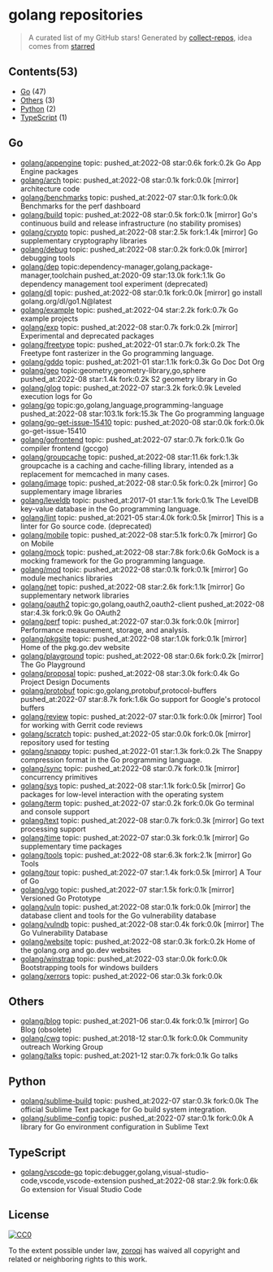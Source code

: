 # golang repositories


> A curated list of my GitHub stars!  Generated by [collect-repos](https://github.com/zoroqi/collect-repos), idea comes from [starred](https://github.com/maguowei/starred)  


## Contents(53)

- [Go](#go) (47)
- [Others](#others) (3)
- [Python](#python) (2)
- [TypeScript](#typescript) (1)

## Go

- [golang/appengine](https://github.com/golang/appengine) topic: pushed_at:2022-08 star:0.6k fork:0.2k Go App Engine packages
- [golang/arch](https://github.com/golang/arch) topic: pushed_at:2022-08 star:0.1k fork:0.0k [mirror] architecture code
- [golang/benchmarks](https://github.com/golang/benchmarks) topic: pushed_at:2022-07 star:0.1k fork:0.0k Benchmarks for the perf dashboard
- [golang/build](https://github.com/golang/build) topic: pushed_at:2022-08 star:0.5k fork:0.1k [mirror] Go's continuous build and release infrastructure (no stability promises)
- [golang/crypto](https://github.com/golang/crypto) topic: pushed_at:2022-08 star:2.5k fork:1.4k [mirror] Go supplementary cryptography libraries
- [golang/debug](https://github.com/golang/debug) topic: pushed_at:2022-08 star:0.2k fork:0.0k [mirror] debugging tools
- [golang/dep](https://github.com/golang/dep) topic:dependency-manager,golang,package-manager,toolchain pushed_at:2020-09 star:13.0k fork:1.1k Go dependency management tool experiment (deprecated)
- [golang/dl](https://github.com/golang/dl) topic: pushed_at:2022-08 star:0.1k fork:0.0k [mirror] go install golang.org/dl/go1.N@latest
- [golang/example](https://github.com/golang/example) topic: pushed_at:2022-04 star:2.2k fork:0.7k Go example projects
- [golang/exp](https://github.com/golang/exp) topic: pushed_at:2022-08 star:0.7k fork:0.2k [mirror] Experimental and deprecated packages
- [golang/freetype](https://github.com/golang/freetype) topic: pushed_at:2022-01 star:0.7k fork:0.2k The Freetype font rasterizer in the Go programming language.
- [golang/gddo](https://github.com/golang/gddo) topic: pushed_at:2021-01 star:1.1k fork:0.3k Go Doc Dot Org
- [golang/geo](https://github.com/golang/geo) topic:geometry,geometry-library,go,sphere pushed_at:2022-08 star:1.4k fork:0.2k S2 geometry library in Go
- [golang/glog](https://github.com/golang/glog) topic: pushed_at:2022-07 star:3.2k fork:0.9k Leveled execution logs for Go
- [golang/go](https://github.com/golang/go) topic:go,golang,language,programming-language pushed_at:2022-08 star:103.1k fork:15.3k The Go programming language
- [golang/go-get-issue-15410](https://github.com/golang/go-get-issue-15410) topic: pushed_at:2020-08 star:0.0k fork:0.0k go-get-issue-15410
- [golang/gofrontend](https://github.com/golang/gofrontend) topic: pushed_at:2022-07 star:0.7k fork:0.1k Go compiler frontend (gccgo)
- [golang/groupcache](https://github.com/golang/groupcache) topic: pushed_at:2022-08 star:11.6k fork:1.3k groupcache is a caching and cache-filling library, intended as a replacement for memcached in many cases.
- [golang/image](https://github.com/golang/image) topic: pushed_at:2022-08 star:0.5k fork:0.2k [mirror] Go supplementary image libraries
- [golang/leveldb](https://github.com/golang/leveldb) topic: pushed_at:2017-01 star:1.1k fork:0.1k The LevelDB key-value database in the Go programming language.
- [golang/lint](https://github.com/golang/lint) topic: pushed_at:2021-05 star:4.0k fork:0.5k [mirror] This is a linter for Go source code. (deprecated)
- [golang/mobile](https://github.com/golang/mobile) topic: pushed_at:2022-08 star:5.1k fork:0.7k [mirror] Go on Mobile
- [golang/mock](https://github.com/golang/mock) topic: pushed_at:2022-08 star:7.8k fork:0.6k GoMock is a mocking framework for the Go programming language.
- [golang/mod](https://github.com/golang/mod) topic: pushed_at:2022-08 star:0.1k fork:0.1k [mirror] Go module mechanics libraries
- [golang/net](https://github.com/golang/net) topic: pushed_at:2022-08 star:2.6k fork:1.1k [mirror] Go supplementary network libraries
- [golang/oauth2](https://github.com/golang/oauth2) topic:go,golang,oauth2,oauth2-client pushed_at:2022-08 star:4.3k fork:0.9k Go OAuth2
- [golang/perf](https://github.com/golang/perf) topic: pushed_at:2022-07 star:0.3k fork:0.0k [mirror] Performance measurement, storage, and analysis.
- [golang/pkgsite](https://github.com/golang/pkgsite) topic: pushed_at:2022-08 star:1.0k fork:0.1k [mirror] Home of the pkg.go.dev website
- [golang/playground](https://github.com/golang/playground) topic: pushed_at:2022-08 star:0.6k fork:0.2k [mirror] The Go Playground
- [golang/proposal](https://github.com/golang/proposal) topic: pushed_at:2022-08 star:3.0k fork:0.4k Go Project Design Documents
- [golang/protobuf](https://github.com/golang/protobuf) topic:go,golang,protobuf,protocol-buffers pushed_at:2022-07 star:8.7k fork:1.6k Go support for Google's protocol buffers
- [golang/review](https://github.com/golang/review) topic: pushed_at:2022-07 star:0.1k fork:0.0k [mirror] Tool for working with Gerrit code reviews
- [golang/scratch](https://github.com/golang/scratch) topic: pushed_at:2022-05 star:0.0k fork:0.0k [mirror] repository used for testing
- [golang/snappy](https://github.com/golang/snappy) topic: pushed_at:2022-01 star:1.3k fork:0.2k The Snappy compression format in the Go programming language.
- [golang/sync](https://github.com/golang/sync) topic: pushed_at:2022-08 star:0.7k fork:0.1k [mirror] concurrency primitives
- [golang/sys](https://github.com/golang/sys) topic: pushed_at:2022-08 star:1.1k fork:0.5k [mirror] Go packages for low-level interaction with the operating system
- [golang/term](https://github.com/golang/term) topic: pushed_at:2022-07 star:0.2k fork:0.0k Go terminal and console support
- [golang/text](https://github.com/golang/text) topic: pushed_at:2022-08 star:0.7k fork:0.3k [mirror] Go text processing support
- [golang/time](https://github.com/golang/time) topic: pushed_at:2022-07 star:0.3k fork:0.1k [mirror] Go supplementary time packages
- [golang/tools](https://github.com/golang/tools) topic: pushed_at:2022-08 star:6.3k fork:2.1k [mirror] Go Tools
- [golang/tour](https://github.com/golang/tour) topic: pushed_at:2022-07 star:1.4k fork:0.5k [mirror] A Tour of Go
- [golang/vgo](https://github.com/golang/vgo) topic: pushed_at:2022-07 star:1.5k fork:0.1k [mirror] Versioned Go Prototype
- [golang/vuln](https://github.com/golang/vuln) topic: pushed_at:2022-08 star:0.1k fork:0.0k [mirror] the database client and tools for the Go vulnerability database
- [golang/vulndb](https://github.com/golang/vulndb) topic: pushed_at:2022-08 star:0.4k fork:0.0k [mirror] The Go Vulnerability Database
- [golang/website](https://github.com/golang/website) topic: pushed_at:2022-08 star:0.3k fork:0.2k Home of the golang.org and go.dev websites
- [golang/winstrap](https://github.com/golang/winstrap) topic: pushed_at:2022-03 star:0.0k fork:0.0k Bootstrapping tools for windows builders
- [golang/xerrors](https://github.com/golang/xerrors) topic: pushed_at:2022-06 star:0.3k fork:0.0k 

## Others

- [golang/blog](https://github.com/golang/blog) topic: pushed_at:2021-06 star:0.4k fork:0.1k [mirror] Go Blog (obsolete)
- [golang/cwg](https://github.com/golang/cwg) topic: pushed_at:2018-12 star:0.1k fork:0.0k Community outreach Working Group
- [golang/talks](https://github.com/golang/talks) topic: pushed_at:2021-12 star:0.7k fork:0.1k Go talks

## Python

- [golang/sublime-build](https://github.com/golang/sublime-build) topic: pushed_at:2022-07 star:0.3k fork:0.0k The official Sublime Text package for Go build system integration.
- [golang/sublime-config](https://github.com/golang/sublime-config) topic: pushed_at:2022-07 star:0.1k fork:0.0k A library for Go environment configuration in Sublime Text

## TypeScript

- [golang/vscode-go](https://github.com/golang/vscode-go) topic:debugger,golang,visual-studio-code,vscode,vscode-extension pushed_at:2022-08 star:2.9k fork:0.6k Go extension for Visual Studio Code


## License

[![CC0](http://mirrors.creativecommons.org/presskit/buttons/88x31/svg/cc-zero.svg)](https://creativecommons.org/publicdomain/zero/1.0/)

To the extent possible under law, [zoroqi](https://github.com/zoroqi) has waived all copyright and related or neighboring rights to this work.
